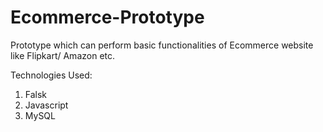 # Ecommerce-Prototype
Prototype which can perform basic functionalities of Ecommerce website like Flipkart/ Amazon etc.

Technologies Used:
1. Falsk
2. Javascript
3. MySQL
